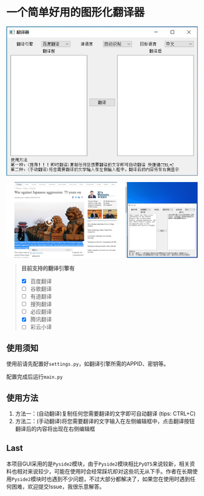 # 一个简单好用的图形化翻译器

![图形化界面](./images/UI.jpg)

![使用效果图1](./images/application_1.jpg)

> **目前支持的翻译引擎有**
> - [x] 百度翻译
> - [ ] 谷歌翻译
> - [ ] 有道翻译
> - [ ] 搜狗翻译
> - [ ] 必应翻译
> - [x] 腾讯翻译
> - [ ] 彩云小译

## 使用须知
使用前请先配置好`settings.py`，如翻译引擎所需的APPID、密钥等。

配置完成后运行`main.py`

## 使用方法
1. 方法一：(自动翻译)复制任何您需要翻译的文字即可自动翻译 (tips: CTRL+C)
2. 方法二：(手动翻译)将您需要翻译的文字输入在左侧编辑框中，点击翻译按钮翻译后的内容将出现在右侧编辑框

## Last
本项目GUI采用的是`Pyside2`模块，由于`Pyside2`模块相比`PyQT5`来说较新，相关资料也相对来说较少，可能在使用时会经常踩坑却对这些坑无从下手。作者在长期使用`Pyside2`模块时也遇到不少问题，不过大部分都解决了，如果您在使用时遇到任何困难，欢迎提交Issue，我很乐意解答。
